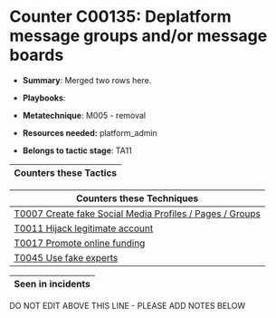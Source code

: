 # Counter C00135: Deplatform message groups and/or message boards

* **Summary**: Merged two rows here. 

* **Playbooks**: 

* **Metatechnique**: M005 - removal

* **Resources needed:** platform_admin

* **Belongs to tactic stage**: TA11


| Counters these Tactics |
| ---------------------- |



| Counters these Techniques |
| ------------------------- |
| [T0007 Create fake Social Media Profiles / Pages / Groups](../techniques/T0007.md) |
| [T0011 Hijack legitimate account](../techniques/T0011.md) |
| [T0017 Promote online funding](../techniques/T0017.md) |
| [T0045 Use fake experts](../techniques/T0045.md) |



| Seen in incidents |
| ----------------- |


DO NOT EDIT ABOVE THIS LINE - PLEASE ADD NOTES BELOW